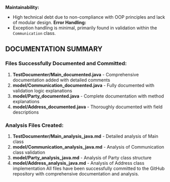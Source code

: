 **Maintainability:**
- High technical debt due to non-compliance with OOP principles and lack of modular design.
**Error Handling:**
- Exception handling is minimal, primarily found in validation within the `Communication` class.
## DOCUMENTATION SUMMARY
### Files Successfully Documented and Committed:
1. **TestDocumenter/Main_documented.java** - Comprehensive documentation added with detailed comments
2. **model/Communication_documented.java** - Fully documented with validation logic explanations
3. **model/Party_documented.java** - Complete documentation with method explanations
4. **model/Address_documented.java** - Thoroughly documented with field descriptions
### Analysis Files Created:
1. **TestDocumenter/Main_analysis_java.md** - Detailed analysis of Main class
2. **model/Communication_analysis_java.md** - Analysis of Communication class validation
3. **model/Party_analysis_java.md** - Analysis of Party class structure
4. **model/Address_analysis_java.md** - Analysis of Address class implementation
All files have been successfully committed to the GitHub repository with comprehensive documentation and analysis.